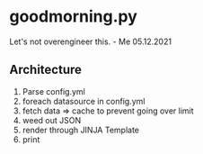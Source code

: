 # goodmorning.py
Let's not overengineer this. - Me 05.12.2021

## Architecture

1) Parse config.yml
2) foreach datasource in config.yml
3) fetch data => cache to prevent going over limit
4) weed out JSON
5) render through JINJA Template
6) print
